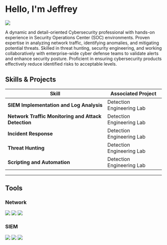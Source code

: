 # Hello, I'm Jeffrey
<a href="https://www.linkedin.com/in/jeffrey-obbin"><img src="https://img.shields.io/badge/-LinkedIn-0072b1?&style=for-the-badge&logo=linkedin&logoColor=white" /></a>

A dynamic and detail-oriented Cybersecurity professional with hands-on experience in Security Operations Center (SOC) environments. Proven expertise in analyzing network traffic, identifying anomalies, and mitigating potential threats. Skilled in threat hunting, security engineering, and working collaboratively with enterprise-wide cyber defense teams to validate alerts and enhance security posture. Proficient in ensuring cybersecurity products effectively reduce identified risks to acceptable levels.

## Skills & Projects

| **Skill**                        | **Associated Project**              |
|-----------------------------------|-------------------------------------|
| **SIEM Implementation and Log Analysis** | Detection Engineering Lab         |
| **Network Traffic Monitoring and Attack Detection** | Detection Engineering Lab         |
| **Incident Response**             | Detection Engineering Lab         |
| **Threat Hunting**                | Detection Engineering Lab         |
| **Scripting and Automation**      | Detection Engineering Lab         |

---
## Tools

### Network
<div>
    <img src="https://img.shields.io/badge/-Wireshark-1679A7?&style=for-the-badge&logo=Wireshark&logoColor=white" />
    <img src="https://img.shields.io/badge/-Suricata-EF3B2D?&style=for-the-badge&logo=Suricata&logoColor=white" />
    <img src="https://img.shields.io/badge/-Zeek-777BB4?&style=for-the-badge&logo=Zeek&logoColor=white" />
</div>

### SIEM
<div>
    <img src="https://img.shields.io/badge/-Microsoft_Sentinel-0078D4?&style=for-the-badge&logo=Microsoft&logoColor=white" />
    <img src="https://img.shields.io/badge/-Splunk-000000?&style=for-the-badge&logo=Splunk&logoColor=white" />
    <img src="https://img.shields.io/badge/-Elastic-005571?&style=for-the-badge&logo=Elastic&logoColor=white" />
</div>
